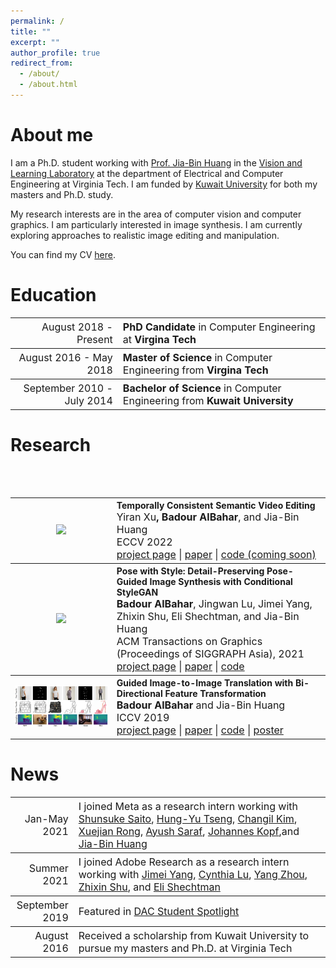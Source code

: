 ```yaml
---
permalink: /
title: ""
excerpt: ""
author_profile: true
redirect_from: 
  - /about/
  - /about.html
---
```

About me
======

I am a Ph.D. student working with [Prof. Jia-Bin Huang](https://filebox.ece.vt.edu/~jbhuang/) in the [Vision and Learning Laboratory](https://filebox.ece.vt.edu/~jbhuang/people.html) at the department of Electrical and Computer Engineering at Virginia Tech. I am funded by [Kuwait University](http://www.kuniv.edu.kw) for both my masters and Ph.D. study.

My research interests are in the area of computer vision and computer graphics. I am particularly interested in image synthesis. I am currently exploring approaches to realistic image editing and manipulation.

You can find my CV [here](https://filebox.ece.vt.edu/~Badour/personal/cv-badour.pdf).

Education
======

<table style="width:100%">
  <tr style="font-size:16px">
    <th style="text-align:right">
      <span style="font-weight:normal">August 2018 - Present</span>
    </th>
    <th style="text-align:left">
      PhD Candidate <span style="font-weight:normal">in Computer Engineering at </span>Virgina Tech
    </th>
  </tr>
  
  <tr style="font-size:16px">
    <th style="text-align:right">
      <span style="font-weight:normal">August 2016 - May 2018</span>
    </th>
    <th style="text-align:left">
      Master of Science <span style="font-weight:normal">in Computer Engineering from</span> Virgina Tech
    </th>
  </tr>
  
  <tr style="font-size:16px">
    <th style="text-align:right">
      <span style="font-weight:normal">September 2010 - July 2014</span>
    </th>
    <th style="text-align:left">
      Bachelor of Science <span style="font-weight:normal">in Computer Engineering from</span> Kuwait University
    </th>
  </tr>
</table>

<!-- * **PhD Candidate** in Computer Engineering at **Virgina Tech** _(August 2018 - Present)_
* **Master of Science** in Computer Engineering from **Virgina Tech** _(August 2016 - May 2018)_
* **Bachelor of Science** in Computer Engineering from **Kuwait University** _(September 2010 - July 2014)_
 -->
 
Research
======
<!-- |  |  |
| --- | --- |
| <figure style="width: 200px"> <img src="../images/guided_pix2pix_teaser.png" alt=""> | </figure>**Guided Image-to-Image Translation with Bi-Directional Feature Transformation**<br/>**Badour AlBahar**, Jia-Bin Huang<br/>ICCV 2019<br/>[project](https://filebox.ece.vt.edu/~Badour/guided_pix2pix.html) \| [paper](https://arxiv.org/abs/1910.11328) \| [code](https://github.com/vt-vl-lab/Guided-pix2pix) \| [poster](https://filebox.ece.vt.edu/~Badour/figures/guided_pix2pix_poster.pdf) | -->

<table style="width:100%">
  
  <tr>
    <th>
      <img src="../images/videogan_teaser.gif" width="350"/>
    </th>
    <th style="text-align:left">
            Temporally Consistent Semantic Video Editing<br>
            <span style="font-size:16px"><span style="font-weight:normal">Yiran Xu</span>, Badour AlBahar<span style="font-weight:normal">, and Jia-Bin Huang</span></span><br>
            <span style="font-weight:normal;font-size:16px">ECCV 2022</span><br>
            <span style="font-weight:normal;font-size:16px"><a href="https://video-edit-gan.github.io/">project page</a> | <a href="https://arxiv.org/pdf/2206.10590.pdf">paper</a> | <a href="">code (coming soon)</a></span>
    </th>
  </tr>
  
  <br>
  
  <tr>
    <th>
      <img src="../images/posewithstyle_teaser.png" width="350"/>
    </th>
    <th style="text-align:left">
            Pose with Style: Detail-Preserving Pose-Guided Image Synthesis with Conditional StyleGAN<br>
            <span style="font-size:16px">Badour AlBahar<span style="font-weight:normal">, Jingwan Lu, Jimei Yang, Zhixin Shu, Eli Shechtman, and Jia-Bin Huang</span></span><br>
            <span style="font-weight:normal;font-size:16px">ACM Transactions on Graphics (Proceedings of SIGGRAPH Asia), 2021</span><br>
            <span style="font-weight:normal;font-size:16px"><a href="https://pose-with-style.github.io/">project page</a> | <a href="https://pose-with-style.github.io/asset/paper.pdf">paper</a> | <a href="https://github.com/BadourAlBahar/pose-with-style">code</a></span>
    </th>
  </tr>
  
  <br>
  
  <tr>
    <th>
      <img src="../images/guided_pix2pix_teaser.png" width="350"/>
    </th>
    <th style="text-align:left">
            Guided Image-to-Image Translation with Bi-Directional Feature Transformation<br>
            <span style="font-size:16px">Badour AlBahar<span style="font-weight:normal"> and Jia-Bin Huang</span></span><br>
            <span style="font-weight:normal;font-size:16px">ICCV 2019</span><br>
            <span style="font-weight:normal;font-size:16px"><a href="https://filebox.ece.vt.edu/~Badour/guided_pix2pix.html">project page</a> | <a href="https://arxiv.org/abs/1910.11328">paper</a> | <a href="https://github.com/vt-vl-lab/Guided-pix2pix">code</a> | <a href="https://filebox.ece.vt.edu/~Badour/figures/guided_pix2pix_poster.pdf">poster</a></span>
    </th>
  </tr>
  
  
  
</table>

News
======

<table style="width:100%">
  <col style="width:20%">
  <col style="width:80%">
  
  <tr style="font-size:16px">
    <th style="text-align:right">
      <span style="font-weight:normal">Jan-May 2021</span>
    </th>
    <th style="text-align:left">
      <span style="font-weight:normal">I joined Meta as a research intern working with <a href="http://www-scf.usc.edu/~saitos/">Shunsuke Saito</a>, <a href="https://hytseng0509.github.io/">Hung-Yu Tseng</a>, <a href="https://changilkim.com/">Changil Kim</a>, <a href="https://xrong.org/">Xuejian Rong</a>, <a href="https://www.linkedin.com/in/ayush29feb">Ayush Saraf</a>, <a href="http://johanneskopf.de/">Johannes Kopf</a>,and <a href="https://jbhuang0604.github.io/">Jia-Bin Huang</a></span>
    </th>
  </tr>
  
  <tr style="font-size:16px">
    <th style="text-align:right">
      <span style="font-weight:normal">Summer 2021</span>
    </th>
    <th style="text-align:left">
      <span style="font-weight:normal">I joined Adobe Research as a research intern working with <a href="https://eng.ucmerced.edu/people/jyang44">Jimei Yang</a>, <a href="https://research.adobe.com/person/jingwan-lu/">Cynthia Lu</a>, <a href="https://people.umass.edu/~yangzhou/">Yang Zhou</a>, <a href="https://zhixinshu.github.io/">Zhixin Shu</a>, and <a href="https://research.adobe.com/person/eli-shechtman/">Eli Shechtman</a></span>
    </th>
  </tr>
  
  <tr style="font-size:16px">
    <th style="text-align:right">
      <span style="font-weight:normal">September 2019</span>
    </th>
    <th style="text-align:left">
      <span style="font-weight:normal">Featured in <a href="https://dac.cs.vt.edu/2019/09/17/dac-student-spotlight-badour-albahar/">DAC Student Spotlight</a></span>
    </th>
  </tr>
  
  <tr style="font-size:16px">
    <th style="text-align:right">
      <span style="font-weight:normal">August 2016</span>
    </th>
    <th style="text-align:left">
      <span style="font-weight:normal">Received a scholarship from Kuwait University to pursue my masters and Ph.D. at Virginia Tech</span>
    </th>
  </tr>
</table>
